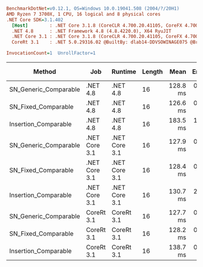 ``` ini

BenchmarkDotNet=v0.12.1, OS=Windows 10.0.19041.508 (2004/?/20H1)
AMD Ryzen 7 3700X, 1 CPU, 16 logical and 8 physical cores
.NET Core SDK=3.1.402
  [Host]        : .NET Core 3.1.8 (CoreCLR 4.700.20.41105, CoreFX 4.700.20.41903), X64 RyuJIT
  .NET 4.8      : .NET Framework 4.8 (4.8.4220.0), X64 RyuJIT
  .NET Core 3.1 : .NET Core 3.1.8 (CoreCLR 4.700.20.41105, CoreFX 4.700.20.41903), X64 RyuJIT
  CoreRt 3.1    : .NET 5.0.29316.02 @BuiltBy: dlab14-DDVSOWINAGE075 @Branch: master @Commit: 40be8b7e2598b2ccb827fd90cd30c0e2d4496941, X64 AOT

InvocationCount=1  UnrollFactor=1  

```
|                Method |           Job |       Runtime | Length |     Mean |   Error |  StdDev | Gen 0 | Gen 1 | Gen 2 | Allocated |
|---------------------- |-------------- |-------------- |------- |---------:|--------:|--------:|------:|------:|------:|----------:|
| SN_Generic_Comparable |      .NET 4.8 |      .NET 4.8 |     16 | 128.8 ms | 0.58 ms | 0.52 ms |     - |     - |     - |         - |
|   SN_Fixed_Comparable |      .NET 4.8 |      .NET 4.8 |     16 | 126.6 ms | 0.56 ms | 0.47 ms |     - |     - |     - |         - |
|  Insertion_Comparable |      .NET 4.8 |      .NET 4.8 |     16 | 183.5 ms | 1.94 ms | 1.81 ms |     - |     - |     - |         - |
| SN_Generic_Comparable | .NET Core 3.1 | .NET Core 3.1 |     16 | 127.9 ms | 0.30 ms | 0.26 ms |     - |     - |     - |         - |
|   SN_Fixed_Comparable | .NET Core 3.1 | .NET Core 3.1 |     16 | 128.4 ms | 0.66 ms | 0.52 ms |     - |     - |     - |         - |
|  Insertion_Comparable | .NET Core 3.1 | .NET Core 3.1 |     16 | 130.7 ms | 2.32 ms | 2.17 ms |     - |     - |     - |         - |
| SN_Generic_Comparable |    CoreRt 3.1 |    CoreRt 3.1 |     16 | 127.7 ms | 0.30 ms | 0.25 ms |     - |     - |     - |         - |
|   SN_Fixed_Comparable |    CoreRt 3.1 |    CoreRt 3.1 |     16 | 128.2 ms | 0.40 ms | 0.35 ms |     - |     - |     - |         - |
|  Insertion_Comparable |    CoreRt 3.1 |    CoreRt 3.1 |     16 | 138.7 ms | 0.45 ms | 0.35 ms |     - |     - |     - |         - |
